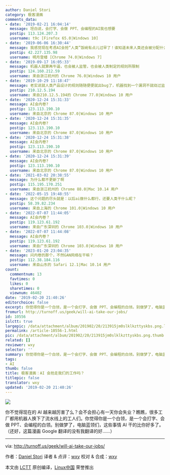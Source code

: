 ```yaml
---
author: Daniel Stori
category: 极客漫画
comments_data:
- date: '2019-02-21 16:04:14'
  message: 坦白说，会打字、会做 PPT、会编程的AI我也想要
  postip: 113.124.207.3
  username: t9c [Firefox 65.0|Windows 10]
- date: '2019-06-06 16:30:44'
  message: 我感觉现在考虑AI会抢“人类”饭碗有点儿过早了！谁知道未来人类还会被分配什么工作呢？
  postip: 42.227.135.98
  username: 明月登楼 [Chrome 74.0|Windows 7]
- date: '2019-09-17 16:05:33'
  message: 机器人就算再牛逼，也会被人监管，也会被人类制定的规则所限制
  postip: 124.160.212.59
  username: 来自浙江杭州的 Chrome 76.0|Windows 10 用户
- date: '2019-10-29 11:18:47'
  message: 老实说就人类产品设计的规则随随便便就出bug了，机器找到一个漏洞不就绕过监管了么？
  postip: 210.12.5.194
  username: 来自210.12.5.194的 Chrome 77.0|Windows 10 用户
- date: '2020-12-24 15:31:33'
  message: AI会内卷?
  postip: 123.113.190.10
  username: 来自北京的 Chrome 87.0|Windows 10 用户
- date: '2020-12-24 15:31:35'
  message: AI会内卷?
  postip: 123.113.190.10
  username: 来自北京的 Chrome 87.0|Windows 10 用户
- date: '2020-12-24 15:31:38'
  message: AI会内卷?
  postip: 123.113.190.10
  username: 来自北京的 Chrome 87.0|Windows 10 用户
- date: '2020-12-24 15:31:39'
  message: AI会内卷?
  postip: 123.113.190.10
  username: 来自北京的 Chrome 87.0|Windows 10 用户
- date: '2021-03-02 20:38:55'
  message: 为什么都不更新了啊
  postip: 115.195.170.251
  username: 来自浙江杭州的 Chrome 88.0|Mac 10.14 用户
- date: '2022-05-15 19:48:55'
  message: 这个问题的尽头就是：以后ai做什么都行，还要人类干什么昵？
  postip: 58.39.82.234
  username: 来自上海的 Chrome 101.0|Windows 10 用户
- date: '2022-07-07 11:44:05'
  message: AI会内卷？
  postip: 119.123.61.192
  username: 来自广东深圳的 Chrome 103.0|Windows 10 用户
- date: '2022-07-07 11:44:08'
  message: AI会内卷？
  postip: 119.123.61.192
  username: 来自广东深圳的 Chrome 103.0|Windows 10 用户
- date: '2023-01-20 23:04:35'
  message: 问内卷的那个，不然GAN网络在干嘛？
  postip: 112.38.184.116
  username: 来自山东的 Safari 12.1|Mac 10.14 用户
count:
  commentnum: 13
  favtimes: 0
  likes: 0
  sharetimes: 0
  viewnum: 46402
date: '2019-02-20 21:40:26'
editorchoice: false
excerpt: 你觉得你是一个白领，是一个会打字、会做 PPT、会编程的白领。别做梦了，电脑蓝领们，这些事情 AI 干的比你好多了。
fromurl: http://turnoff.us/geek/will-ai-take-our-jobs/
id: 10556
islctt: true
largepic: /data/attachment/album/201902/20/213915jm0slklkzttyskbs.png.large.jpg
permalink: /article-10556-1.html
pic: /data/attachment/album/201902/20/213915jm0slklkzttyskbs.png.thumb.jpg
related: []
reviewer: wxy
selector: ''
summary: 你觉得你是一个白领，是一个会打字、会做 PPT、会编程的白领。别做梦了，电脑蓝领们，这些事情 AI 干的比你好多了。
tags:
- AI
thumb: false
title: 极客漫画：AI 会抢走我们的工作吗？
titlepic: false
translator: wxy
updated: '2019-02-20 21:40:26'
---
```


![](/data/attachment/album/201902/20/213915jm0slklkzttyskbs.png)


你不觉得现在的 AI 越来越厉害了么？会不会担心有一天你会失业？瞧瞧，很多工厂都用机器人换下了流水线上的工人们。你觉得你是一个白领，是一个会打字、会做 PPT、会编程的白领。别做梦了，电脑蓝领们，这些事情 AI 干的比你好多了。（还好，这篇漫画 Google 翻译的没有我翻译的好……）




---


via: <http://turnoff.us/geek/will-ai-take-our-jobs/>


作者：[Daniel Stori](http://turnoff.us/about/) 译者 & 点评：[wxy](https://github.com/wxy) 校对 & 合成：[wxy](https://github.com/wxy)


本文由 [LCTT](https://github.com/LCTT/TranslateProject) 原创编译，[Linux中国](https://linux.cn/) 荣誉推出